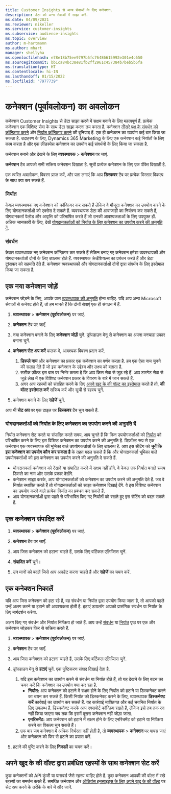 ```yaml
---
title: Customer Insights से अन्य सेवाओं के लिए कनेक्शन.
description: डेटा को अन्य सेवाओं में साझा करें.
ms.date: 04/09/2021
ms.reviewer: nikeller
ms.service: customer-insights
ms.subservice: audience-insights
ms.topic: overview
author: m-hartmann
ms.author: mhart
manager: shellyha
ms.openlocfilehash: e78e18b75ee9797b5fc76486615992e301e4c650
ms.sourcegitcommit: bb1ca84bc38e81fb2ff2961c457384b7beb5b5fa
ms.translationtype: HT
ms.contentlocale: hi-IN
ms.lasthandoff: 01/15/2022
ms.locfileid: "7977739"
---
```

# <a name="connections-preview-overview"></a>कनेक्शन (पूर्वावलोकन) का अवलोकन

कनेक्शन Customer Insights से डेटा साझा करने में सक्षम बनाने के लिए महत्वपूर्ण हैं. प्रत्येक कनेक्शन एक विशिष्ट सेवा के साथ डेटा साझा करना तय करता है. कनेक्शन [तीसरे पक्ष के संवर्धन को कॉन्फ़िगर करने](enrichment-hub.md) और [निर्यात कॉन्फ़िगर करने](export-destinations.md) की बुनियाद हैं. एक ही कनेक्शन का उपयोग कई बार किया जा सकता है. उदाहरण के लिए, Dynamics 365 Marketing के लिए एक कनेक्शन कई निर्यातों के लिए काम करता है और एक लीडस्पेस कनेक्शन का उपयोग कई संवर्धनों के लिए किया जा सकता है.

कनेक्शन बनाने और देखने के लिए **व्यवस्थापक** > **कनेक्शन** पर जाएं.

**कनेक्शन** टैब आपको सभी सक्रिय कनेक्शन दिखाता है. सूची प्रत्येक कनेक्शन के लिए एक पंक्ति दिखाती है. 

एक त्वरित अवलोकन, विवरण प्राप्त करें, और पता लगाएं कि आप **डिस्कवर** टैब पर प्रत्येक विस्तार विकल्प के साथ क्या कर सकते हैं.

### <a name="exports"></a>निर्यात

केवल व्यवस्थापक नए कनेक्शन को कॉन्फ़िगर कर सकते हैं लेकिन वे मौजूदा कनेक्शन का उपयोग करने के लिए योगदानकर्ताओं को एक्सेस दे सकते हैं. व्यवस्थापक डेटा की आवाजाही का नियंत्रण कर सकते हैं, योगदानकर्ता पेलोड और आवृत्ति को परिभाषित करते हैं जो उनकी आवश्यकताओं के लिए उपयुक्त हों. अधिक जानकारी के लिए, देखें [योगदानकर्ताओं को निर्यात के लिए कनेक्शन का उपयोग करने की अनुमति दें](#allow-contributors-to-use-a-connection-for-exports).

### <a name="enrichments"></a>संवर्धन

केवल व्यवस्थापक नए कनेक्शन कॉन्फ़िगर कर सकते हैं लेकिन बनाए गए कनेक्शन हमेशा व्यवस्थापकों और योगदानकर्ताओं दोनों के लिए उपलब्ध होते हैं. व्यवस्थापक क्रेडेंशियल्स का प्रबंधन करते हैं और डेटा ट्रांसफर को सहमति देते हैं. कनेक्शन व्यवस्थापकों और योगदानकर्ताओं दोनों द्वारा संवर्धन के लिए इस्तेमाल किया जा सकता है.

## <a name="add-a-new-connection"></a>एक नया कनेक्शन जोड़ें

कनेक्शन जोड़ने के लिए, आपके पास [व्यवस्थापक की अनुमति](permissions.md) होना चाहिए. यदि आप अन्य Microsoft सेवाओं से कनेक्ट होते हैं, तो हम मानते हैं कि दोनों सेवाएं एक ही संगठन में हैं.

1. **व्यवस्थापक** > **कनेक्शन (पूर्वावलोकन)** पर जाएं.

1. **कनेक्शन** टैब पर जाएँ.

1. नया कनेक्शन बनाने के लिए **कनेक्शन जोड़ें** चुनें. ड्रॉपडाउन मेनू से कनेक्शन का अपना मनचाहा प्रकार बनाना चुनें.

1. **कनेक्शन सेट अप करें** फलक में, आवश्यक विवरण प्रदान करें. 
   1. **डिस्प्ले नाम** और कनेक्शन का प्रकार एक कनेक्शन का वर्णन करता है. हम एक ऐसा नाम चुनने की सलाह देते हैं जो इस कनेक्शन के उद्देश्य और लक्ष्य को बताता है.
   1. सटीक फ़ील्ड इस बात पर निर्भर करता है कि आप किस सेवा से जुड़ रहे हैं. आप टारगेट सेवा से जुड़े लेख में एक विशिष्ट कनेक्शन प्रकार के विवरण के बारे में जान सकते हैं.
   1. अगर आप रहस्यों को संग्रहित करने के लिए [अपने खुद के की वॉल्ट का इस्तेमाल](use-azure-key-vault.md) करते हैं तो, **की वॉल्ट इस्तेमाल करें** सक्रिय करें और सूची से रहस्य चुनें.

1. कनेक्शन बनाने के लिए **सहेजें** चुनें.

आप भी **सेट अप** पर एक टाइल पर **डिस्कवर** टैब चुन सकते हैं.

### <a name="allow-contributors-to-use-a-connection-for-exports"></a>योगदानकर्ताओं को निर्यात के लिए कनेक्शन का उपयोग करने की अनुमति दें

निर्यात कनेक्शन सेट करते या संपादित करते समय, आप चुनते हैं कि किन उपयोगकर्ताओं को [निर्यात](export-destinations.md) को परिभाषित करने के लिए इस विशिष्ट कनेक्शन का उपयोग करने की अनुमति है. डिफ़ॉल्ट रूप से एक कनेक्शन एक व्यवस्थापक की भूमिका वाले उपयोगकर्ताओं के लिए उपलब्ध है. आप इस सेटिंग को **चुनें कि इस कनेक्शन का उपयोग कौन कर सकता है** के तहत बदल सकते हैं कि और योगदानकर्ता भूमिका वाले उपयोगकर्ताओं को इस कनेक्शन का उपयोग करने की अनुमति दे सकते हैं.

- योगदानकर्ता कनेक्शन को देखने या संपादित करने में सक्षम नहीं होंगे. वे केवल एक निर्यात बनाते समय डिस्प्ले का नाम और उसके प्रकार देखेंगे.
- कनेक्शन साझा करके, आप योगदानकर्ताओं को कनेक्शन का उपयोग करने की अनुमति देते हैं. जब वे निर्यात स्थापित करते हैं तो योगदानकर्ताओं को साझा कनेक्शन दिखाई देंगे. वे इस विशिष्ट कनेक्शन का उपयोग करने वाले प्रत्येक निर्यात का प्रबंधन कर सकते हैं.
- आप योगदानकर्ताओं द्वारा पहले से परिभाषित किए गए निर्यातों को रखते हुए इस सेटिंग को बदल सकते हैं.

## <a name="edit-a-connection"></a>एक कनेक्शन संपादित करें

1. **व्यवस्थापक** > **कनेक्शन (पूर्वावलोकन)** पर जाएं.

1. **कनेक्शन** टैब पर जाएँ.

1. आप जिस कनेक्शन को हटाना चाहते हैं, उसके लिए वर्टिकल एलिप्सिस चुनें.

1. **संपादित करें** चुनें।

1. उन मानों को बदलें जिसे आप अपडेट करना चाहते हैं और **सहेजें** का चयन करें.

## <a name="remove-a-connection"></a>एक कनेक्शन निकालें

यदि आप जिस कनेक्शन को हटा रहे हैं, वह संवर्धन या निर्यात द्वारा उपयोग किया जाता है, तो आपको पहले उन्हें अलग करने या हटाने की आवश्यकता होती है. हटाएं डायलॉग आपको प्रासंगिक संवर्धन या निर्यात के लिए मार्गदर्शन करेगा. 

अलग किए गए संवर्धन और निर्यात निष्क्रिय हो जाते हैं. आप उन्हें [संवर्धन](enrichment-hub.md) या [निर्यात](export-destinations.md) पृष्ठ पर एक और कनेक्शन जोड़कर फिर से सक्रिय करते हैं.

1. **व्यवस्थापक** > **कनेक्शन (पूर्वावलोकन)** पर जाएं.

1. **कनेक्शन** टैब पर जाएँ.

1. आप जिस कनेक्शन को हटाना चाहते हैं, उसके लिए वर्टिकल एलिप्सिस चुनें.

1. ड्रॉपडाउन मेनू से **हटाएं** चुनें. एक पुष्टिकरण संवाद दिखाई देता है.

   1. यदि इस कनेक्शन का उपयोग करने से संवर्धन या निर्यात होते हैं, तो यह देखने के लिए बटन का चयन करें कि कनेक्शन का उपयोग क्या कर रहा है.
      - **निर्यात:** आप कनेक्शन को हटाने में सक्षम होने के लिए निर्यात को हटाने या डिस्कनेक्ट करने का चयन कर सकते हैं. किसी निर्यात को डिस्कनेक्ट करने के लिए, व्यवस्थापक **डिस्कनेक्ट करें** कार्रवाई का उपयोग कर सकते हैं. यह कार्रवाई व्यक्तिगत और कई चयनित निर्यात के लिए उपलब्ध है. डिस्कनेक्ट करके आप एक्सपोर्ट कॉन्फ़िग रखते हैं, लेकिन इसे तब तक रन नहीं किया जाएगा जब तक कि इसमें दूसरा कनेक्शन नहीं जोड़ा जाता.
      - **एनरिचमेंट:** आप कनेक्शन को हटाने में सक्षम होने के लिए एनरिचमेंट को हटाने या निष्क्रिय करने का विकल्प चुन सकते हैं। 
   1. एक बार जब कनेक्शन में अधिक निर्भरता नहीं होती है, तो **व्यवस्थापक** > **कनेक्शन** पर वापस जाएं और कनेक्शन को फिर से हटाने का प्रयास करें.

1. हटाने की पुष्टि करने के लिए **निकालें** का चयन करें।

## <a name="set-up-connections-with-secrets-managed-by-your-own-key-vault"></a>अपने खुद के की वॉल्ट द्वारा प्रबंधित रहस्यों के साथ कनेक्शन सेट करें

कुछ कनेक्शनों को API कुंजी या पासवर्ड जैसे रहस्य चाहिए होते हैं. कुछ कनेक्शन आपकी की वॉल्ट में रखे रहस्यों का समर्थन करते हैं. समर्थित कनेक्शन और [ऑडियंस इनसाइट्स के लिए अपने खुद के की वॉल्ट](use-azure-key-vault.md) पर सेट अप करने के तरीके के बारे में और जानें.
